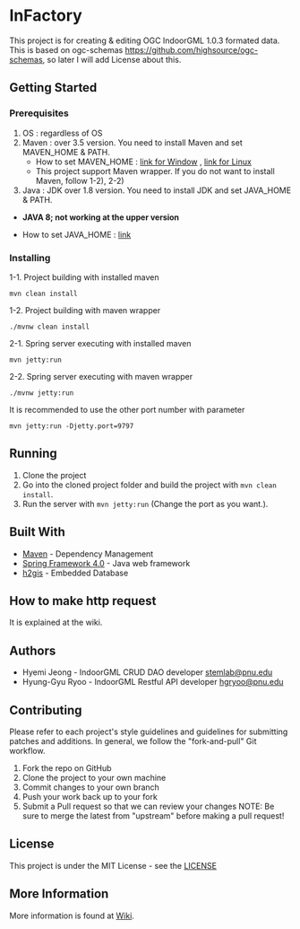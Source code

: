 # InFactory

This project is for creating & editing OGC IndoorGML 1.0.3 formated data. This is based on ogc-schemas https://github.com/highsource/ogc-schemas, so later I will add License about this. 


## Getting Started

### Prerequisites

1) OS : regardless of OS  
2) Maven : over 3.5 version. You need to install Maven and set MAVEN_HOME & PATH.
   * How to set MAVEN_HOME : [link for Window](https://www.mkyong.com/maven/how-to-install-maven-in-windows/) , [link for Linux](https://maven.apache.org/install.html)
   * This project support Maven wrapper. If you do not want to install Maven, follow 1-2), 2-2)
3) Java : JDK over 1.8 version. You need to install JDK and set JAVA_HOME & PATH.
  * **JAVA 8; not working at the upper version**
  
   * How to set JAVA_HOME : [link](https://docs.oracle.com/cd/E19182-01/820-7851/inst_cli_jdk_javahome_t/) 
   

### Installing

1-1. Project building with installed maven

`mvn clean install`

1-2. Project building with maven wrapper

`./mvnw clean install`

2-1. Spring server executing with installed maven

`mvn jetty:run` 

2-2. Spring server executing with maven wrapper

`./mvnw jetty:run`

It is recommended to use the other port number with parameter 

`mvn jetty:run -Djetty.port=9797` 
   
 
## Running

1) Clone the project
2) Go into the cloned project folder and build the project with `mvn clean install`.
3) Run the server with `mvn jetty:run` (Change the port as you want.). 


## Built With

* [Maven](https://maven.apache.org/) - Dependency Management
* [Spring Framework 4.0](https://spring.io/) - Java web framework
* [h2gis](http://www.h2gis.org/) - Embedded Database

## How to make http request

It is explained at the wiki.  


## Authors

* Hyemi Jeong - IndoorGML CRUD DAO developer stemlab@pnu.edu
* Hyung-Gyu Ryoo - IndoorGML Restful API developer hgryoo@pnu.edu

## Contributing

Please refer to each project's style guidelines and guidelines for submitting patches and additions. In general, we follow the "fork-and-pull" Git workflow.

1) Fork the repo on GitHub
2) Clone the project to your own machine
3) Commit changes to your own branch
4) Push your work back up to your fork
5) Submit a Pull request so that we can review your changes
NOTE: Be sure to merge the latest from "upstream" before making a pull request!

## License 

This project is under the MIT License - see the [LICENSE](https://github.com/STEMLab/InFactory/blob/master/LICENSE)

## More Information

More information is found at [Wiki](https://github.com/STEMLab/InFactory/wiki).

